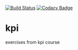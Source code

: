 [![Build Status](https://travis-ci.org/vinogradov-am/kpi.svg?branch=master)](https://travis-ci.org/vinogradov-am/kpi)
[![Codacy Badge](https://api.codacy.com/project/badge/Grade/a32b13be9318412ba8d26531384382dd)](https://www.codacy.com/app/vinogradov-am/kpi?utm_source=github.com&amp;utm_medium=referral&amp;utm_content=vinogradov-am/kpi&amp;utm_campaign=Badge_Grade)
# kpi
exercises from kpi course 
